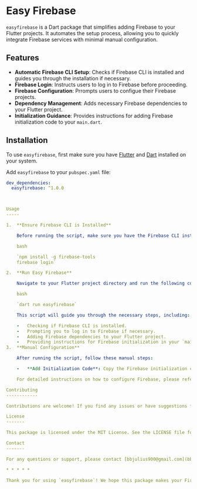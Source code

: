 # Easy Firebase

`easyfirebase` is a Dart package that simplifies adding Firebase to your Flutter projects. It automates the setup process, allowing you to quickly integrate Firebase services with minimal manual configuration.

## Features

- **Automatic Firebase CLI Setup**: Checks if Firebase CLI is installed and guides you through the installation if necessary.
- **Firebase Login**: Instructs users to log in to Firebase before proceeding.
- **Firebase Configuration**: Prrompts users to configue their Firebase projects.
- **Dependency Management**: Adds necessary Firebase dependencies to your Flutter project.
- **Initialization Guidance**: Provides instructions for adding Firebase initialization code to your `main.dart`.

## Installation

To use `easyfirebase`, first make sure you have [Flutter](https://flutter.dev/docs/get-started/install) and [Dart](https://dart.dev/get-dart) installed on your system.

Add `easyfirebase` to your `pubspec.yaml` file:

```yaml
dev_dependencies:
  easyfirebase: ^1.0.0



Usage
-----

1.  **Ensure Firebase CLI is Installed**

    Before running the script, make sure you have the Firebase CLI installed and you're logged in. If not, install the Firebase CLI and log in by running:

    bash

    `npm install -g firebase-tools
    firebase login`

2.  **Run Easy Firebase**

    Navigate to your Flutter project directory and run the following command to start the setup process:

    bash

    `dart run easyfirebase`

    This script will guide you through the necessary steps, including:

    -   Checking if Firebase CLI is installed.
    -   Prompting you to log in to Firebase if necessary.
    -   Adding Firebase dependencies to your Flutter project.
    -   Providing instructions for Firebase initialization in your `main.dart` file.
3.  **Manual Configuration**

    After running the script, follow these manual steps:

    -   **Add Initialization Code**: Copy the Firebase initialization code provided by the script and add it to your `lib/main.dart` file.

    For detailed instructions on how to configure Firebase, please refer to the official Firebase documentation.

Contributing
------------

Contributions are welcome! If you find any issues or have suggestions for improvements, please open an issue or submit a pull request.

License
-------

This package is licensed under the MIT License. See the LICENSE file for more details.

Contact
-------

For any questions or support, please contact [bbjulius900@gmail.com](bbjulius900@gmail.com)

* * * * *

Thank you for using `easyfirebase`! We hope this package makes your Firebase integration easier and more efficient.